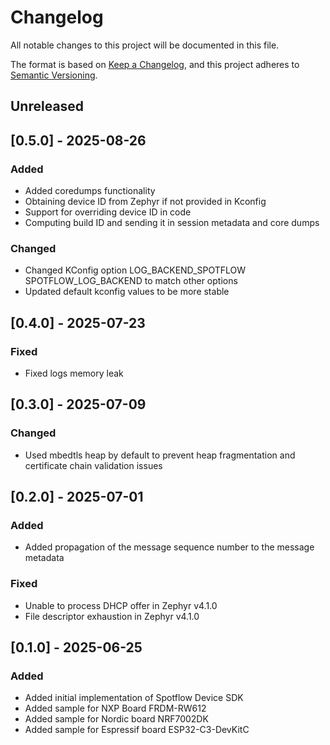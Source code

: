 # Changelog

All notable changes to this project will be documented in this file.

The format is based on [Keep a Changelog](https://keepachangelog.com/en/1.0.0/),
and this project adheres to [Semantic Versioning](https://semver.org/spec/v2.0.0.html).

## Unreleased
## [0.5.0] - 2025-08-26
### Added
* Added coredumps functionality
* Obtaining device ID from Zephyr if not provided in Kconfig
* Support for overriding device ID in code
* Computing build ID and sending it in session metadata and core dumps

### Changed
* Changed KConfig option LOG_BACKEND_SPOTFLOW SPOTFLOW_LOG_BACKEND to match other options
* Updated default kconfig values to be more stable

## [0.4.0] - 2025-07-23
### Fixed
* Fixed logs memory leak

## [0.3.0] - 2025-07-09
### Changed
* Used mbedtls heap by default to prevent heap fragmentation and certificate chain validation issues

## [0.2.0] - 2025-07-01
### Added
* Added propagation of the message sequence number to the message metadata
### Fixed
* Unable to process DHCP offer in Zephyr v4.1.0
* File descriptor exhaustion in Zephyr v4.1.0

## [0.1.0] - 2025-06-25
### Added
* Added initial implementation of Spotflow Device SDK
* Added sample for NXP Board FRDM-RW612
* Added sample for Nordic board NRF7002DK
* Added sample for Espressif board ESP32-C3-DevKitC
